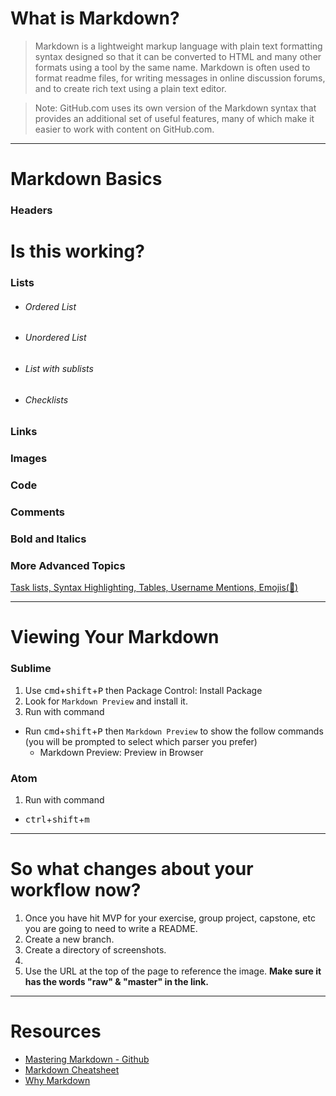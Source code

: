 # What is Markdown?

> Markdown is a lightweight markup language with plain text formatting syntax designed so that it can be converted to HTML and many other formats using a tool by the same name. Markdown is often used to format readme files, for writing messages in online discussion forums, and to create rich text using a plain text editor.

> Note: GitHub.com uses its own version of the Markdown syntax that provides an additional set of useful features, many of which make it easier to work with content on GitHub.com.

<hr>

# Markdown Basics

### Headers

# Is this working?


### Lists
  - ###### Ordered List




  - ###### Unordered List



  - ###### List with sublists



  - ###### Checklists


### Links


### Images


### Code


### Comments
  

### Bold and Italics



### More Advanced Topics
[Task lists, Syntax Highlighting,  Tables, Username Mentions, Emojis(:metal:)](https://guides.github.com/features/mastering-markdown/#)

<hr>

# Viewing Your Markdown
### Sublime
1. Use <kbd>cmd</kbd>+<kbd>shift</kbd>+<kbd>P</kbd> then Package Control: Install Package
1. Look for `Markdown Preview` and install it.
1. Run with command
  - Run <kbd>cmd</kbd>+<kbd>shift</kbd>+<kbd>P</kbd> then `Markdown Preview` to show the follow commands (you will be prompted to select which parser you prefer)
	- Markdown Preview: Preview in Browser

### Atom
1. Run with command
  - <kbd>ctrl</kbd>+<kbd>shift</kbd>+<kbd>m</kbd>


<hr>


# So what changes about your workflow now?
1. Once you have hit MVP for your exercise, group project, capstone, etc you are going to need to write a README.
1. Create a new branch.
1. Create a directory of screenshots.
1. 
1. Use the URL at the top of the page to reference the image. **Make sure it has the words "raw" & "master" in the link.**

<hr>

# Resources
- [Mastering Markdown - Github](https://guides.github.com/features/mastering-markdown/)
- [Markdown Cheatsheet](https://github.com/adam-p/markdown-here/wiki/Markdown-Cheatsheet)
- [Why Markdown](http://brettterpstra.com/2011/08/31/why-markdown-a-two-minute-explanation/)
